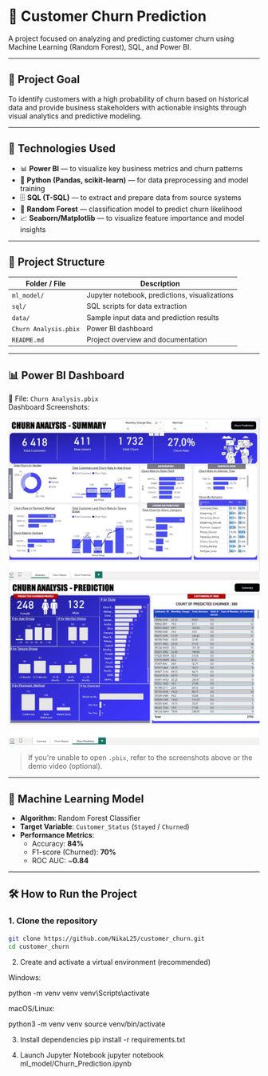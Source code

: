 # 🧠 Customer Churn Prediction

A project focused on analyzing and predicting customer churn using Machine Learning (Random Forest), SQL, and Power BI.

---

## 📌 Project Goal

To identify customers with a high probability of churn based on historical data and provide business stakeholders with actionable insights through visual analytics and predictive modeling.

---

## 🔧 Technologies Used

- 📊 **Power BI** — to visualize key business metrics and churn patterns
- 🐍 **Python (Pandas, scikit-learn)** — for data preprocessing and model training
- 🗄️ **SQL (T-SQL)** — to extract and prepare data from source systems
- 🌲 **Random Forest** — classification model to predict churn likelihood
- 📈 **Seaborn/Matplotlib** — to visualize feature importance and model insights

---

## 📁 Project Structure

| Folder / File         | Description                                   |
| --------------------- | --------------------------------------------- |
| `ml_model/`           | Jupyter notebook, predictions, visualizations |
| `sql/`                | SQL scripts for data extraction               |
| `data/`               | Sample input data and prediction results      |
| `Churn Analysis.pbix` | Power BI dashboard                            |
| `README.md`           | Project overview and documentation            |

---

## 📊 Power BI Dashboard

📁 File: `Churn Analysis.pbix`  
Dashboard Screenshots:

![Dashboard Screenshot](./ml_model/Screen1.png)  
![Dashboard Screenshot](./ml_model/Screen2.png)

> If you're unable to open `.pbix`, refer to the screenshots above or the demo video (optional).

---

## 🧪 Machine Learning Model

- **Algorithm**: Random Forest Classifier
- **Target Variable**: `Customer_Status` (`Stayed` / `Churned`)
- **Performance Metrics**:
  - Accuracy: **84%**
  - F1-score (Churned): **70%**
  - ROC AUC: ~**0.84**

---

## 🛠️ How to Run the Project

### 1. Clone the repository

```bash
git clone https://github.com/NikaL25/customer_churn.git
cd customer_churn
```

2. Create and activate a virtual environment (recommended)

Windows:

python -m venv venv
venv\Scripts\activate

macOS/Linux:

python3 -m venv venv
source venv/bin/activate

3. Install dependencies
   pip install -r requirements.txt

4. Launch Jupyter Notebook
   jupyter notebook ml_model/Churn_Prediction.ipynb
